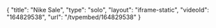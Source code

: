 {
    "title": "Nike Sale",
    "type": "solo",
    "layout": "iframe-static",
    "videoId": "164829538",
    "url": "\/tvpembed\/164829538"
}